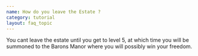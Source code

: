 ```yaml
---
name: How do you leave the Estate ?
category: tutorial
layout: faq_topic
---
```

You cant leave the estate until you get to level 5, at which time you will be summoned to the Barons Manor where you will possibly win your freedom.